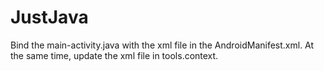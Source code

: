 # JustJava

Bind the main-activity.java with the xml file in the AndroidManifest.xml. At the same time, update the xml file in tools.context.